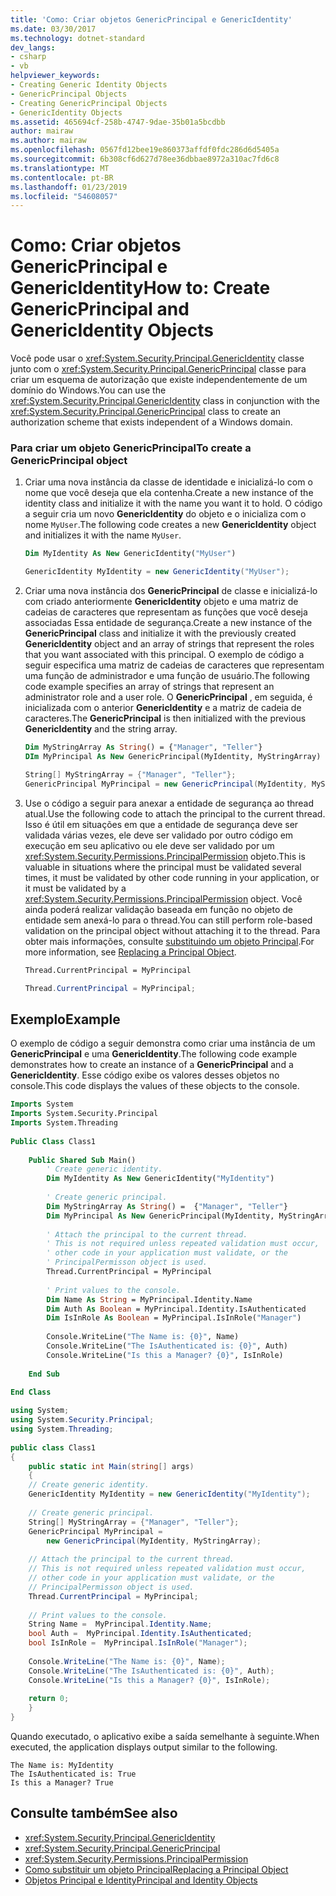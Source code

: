 ```yaml
---
title: 'Como: Criar objetos GenericPrincipal e GenericIdentity'
ms.date: 03/30/2017
ms.technology: dotnet-standard
dev_langs:
- csharp
- vb
helpviewer_keywords:
- Creating Generic Identity Objects
- GenericPrincipal Objects
- Creating GenericPrincipal Objects
- GenericIdentity Objects
ms.assetid: 465694cf-258b-4747-9dae-35b01a5bcdbb
author: mairaw
ms.author: mairaw
ms.openlocfilehash: 0567fd12bee19e860373affdf0fdc286d6d5405a
ms.sourcegitcommit: 6b308cf6d627d78ee36dbbae8972a310ac7fd6c8
ms.translationtype: MT
ms.contentlocale: pt-BR
ms.lasthandoff: 01/23/2019
ms.locfileid: "54608057"
---
```

# <a name="how-to-create-genericprincipal-and-genericidentity-objects"></a><span data-ttu-id="da794-102">Como: Criar objetos GenericPrincipal e GenericIdentity</span><span class="sxs-lookup"><span data-stu-id="da794-102">How to: Create GenericPrincipal and GenericIdentity Objects</span></span>
<span data-ttu-id="da794-103">Você pode usar o <xref:System.Security.Principal.GenericIdentity> classe junto com o <xref:System.Security.Principal.GenericPrincipal> classe para criar um esquema de autorização que existe independentemente de um domínio do Windows.</span><span class="sxs-lookup"><span data-stu-id="da794-103">You can use the <xref:System.Security.Principal.GenericIdentity> class in conjunction with the <xref:System.Security.Principal.GenericPrincipal> class to create an authorization scheme that exists independent of a Windows domain.</span></span>  
  
### <a name="to-create-a-genericprincipal-object"></a><span data-ttu-id="da794-104">Para criar um objeto GenericPrincipal</span><span class="sxs-lookup"><span data-stu-id="da794-104">To create a GenericPrincipal object</span></span>  
  
1.  <span data-ttu-id="da794-105">Criar uma nova instância da classe de identidade e inicializá-lo com o nome que você deseja que ela contenha.</span><span class="sxs-lookup"><span data-stu-id="da794-105">Create a new instance of the identity class and initialize it with the name you want it to hold.</span></span> <span data-ttu-id="da794-106">O código a seguir cria um novo **GenericIdentity** do objeto e o inicializa com o nome `MyUser`.</span><span class="sxs-lookup"><span data-stu-id="da794-106">The following code creates a new **GenericIdentity** object and initializes it with the name `MyUser`.</span></span>  
  
    ```vb  
    Dim MyIdentity As New GenericIdentity("MyUser")  
    ```  
  
    ```csharp  
    GenericIdentity MyIdentity = new GenericIdentity("MyUser");  
    ```  
  
2.  <span data-ttu-id="da794-107">Criar uma nova instância dos **GenericPrincipal** de classe e inicializá-lo com criado anteriormente **GenericIdentity** objeto e uma matriz de cadeias de caracteres que representam as funções que você deseja associadas Essa entidade de segurança.</span><span class="sxs-lookup"><span data-stu-id="da794-107">Create a new instance of the **GenericPrincipal** class and initialize it with the previously created **GenericIdentity** object and an array of strings that represent the roles that you want associated with this principal.</span></span> <span data-ttu-id="da794-108">O exemplo de código a seguir especifica uma matriz de cadeias de caracteres que representam uma função de administrador e uma função de usuário.</span><span class="sxs-lookup"><span data-stu-id="da794-108">The following code example specifies an array of strings that represent an administrator role and a user role.</span></span> <span data-ttu-id="da794-109">O **GenericPrincipal** , em seguida, é inicializada com o anterior **GenericIdentity** e a matriz de cadeia de caracteres.</span><span class="sxs-lookup"><span data-stu-id="da794-109">The **GenericPrincipal** is then initialized with the previous **GenericIdentity** and the string array.</span></span>  
  
    ```vb  
    Dim MyStringArray As String() = {"Manager", "Teller"}  
    DIm MyPrincipal As New GenericPrincipal(MyIdentity, MyStringArray)  
    ```  
  
    ```csharp  
    String[] MyStringArray = {"Manager", "Teller"};  
    GenericPrincipal MyPrincipal = new GenericPrincipal(MyIdentity, MyStringArray);  
    ```  
  
3.  <span data-ttu-id="da794-110">Use o código a seguir para anexar a entidade de segurança ao thread atual.</span><span class="sxs-lookup"><span data-stu-id="da794-110">Use the following code to attach the principal to the current thread.</span></span> <span data-ttu-id="da794-111">Isso é útil em situações em que a entidade de segurança deve ser validada várias vezes, ele deve ser validado por outro código em execução em seu aplicativo ou ele deve ser validado por um <xref:System.Security.Permissions.PrincipalPermission> objeto.</span><span class="sxs-lookup"><span data-stu-id="da794-111">This is valuable in situations where the principal must be validated several times, it must be validated by other code running in your application, or it must be validated by a <xref:System.Security.Permissions.PrincipalPermission> object.</span></span> <span data-ttu-id="da794-112">Você ainda poderá realizar validação baseada em função no objeto de entidade sem anexá-lo para o thread.</span><span class="sxs-lookup"><span data-stu-id="da794-112">You can still perform role-based validation on the principal object without attaching it to the thread.</span></span> <span data-ttu-id="da794-113">Para obter mais informações, consulte [substituindo um objeto Principal](../../../docs/standard/security/replacing-a-principal-object.md).</span><span class="sxs-lookup"><span data-stu-id="da794-113">For more information, see [Replacing a Principal Object](../../../docs/standard/security/replacing-a-principal-object.md).</span></span>  
  
    ```vb  
    Thread.CurrentPrincipal = MyPrincipal  
    ```  
  
    ```csharp  
    Thread.CurrentPrincipal = MyPrincipal;  
    ```  
  
## <a name="example"></a><span data-ttu-id="da794-114">Exemplo</span><span class="sxs-lookup"><span data-stu-id="da794-114">Example</span></span>  
 <span data-ttu-id="da794-115">O exemplo de código a seguir demonstra como criar uma instância de um **GenericPrincipal** e uma **GenericIdentity**.</span><span class="sxs-lookup"><span data-stu-id="da794-115">The following code example demonstrates how to create an instance of a **GenericPrincipal** and a **GenericIdentity**.</span></span> <span data-ttu-id="da794-116">Esse código exibe os valores desses objetos no console.</span><span class="sxs-lookup"><span data-stu-id="da794-116">This code displays the values of these objects to the console.</span></span>  
  
```vb  
Imports System  
Imports System.Security.Principal  
Imports System.Threading  
  
Public Class Class1  
  
    Public Shared Sub Main()  
        ' Create generic identity.  
        Dim MyIdentity As New GenericIdentity("MyIdentity")  
  
        ' Create generic principal.  
        Dim MyStringArray As String() =  {"Manager", "Teller"}  
        Dim MyPrincipal As New GenericPrincipal(MyIdentity, MyStringArray)  
  
        ' Attach the principal to the current thread.  
        ' This is not required unless repeated validation must occur,  
        ' other code in your application must validate, or the   
        ' PrincipalPermisson object is used.   
        Thread.CurrentPrincipal = MyPrincipal  
  
        ' Print values to the console.  
        Dim Name As String = MyPrincipal.Identity.Name  
        Dim Auth As Boolean = MyPrincipal.Identity.IsAuthenticated  
        Dim IsInRole As Boolean = MyPrincipal.IsInRole("Manager")  
  
        Console.WriteLine("The Name is: {0}", Name)  
        Console.WriteLine("The IsAuthenticated is: {0}", Auth)  
        Console.WriteLine("Is this a Manager? {0}", IsInRole)  
  
    End Sub  
  
End Class  
```  
  
```csharp  
using System;  
using System.Security.Principal;  
using System.Threading;  
  
public class Class1  
{  
    public static int Main(string[] args)  
    {  
    // Create generic identity.  
    GenericIdentity MyIdentity = new GenericIdentity("MyIdentity");  
  
    // Create generic principal.  
    String[] MyStringArray = {"Manager", "Teller"};  
    GenericPrincipal MyPrincipal =   
        new GenericPrincipal(MyIdentity, MyStringArray);  
  
    // Attach the principal to the current thread.  
    // This is not required unless repeated validation must occur,  
    // other code in your application must validate, or the   
    // PrincipalPermisson object is used.   
    Thread.CurrentPrincipal = MyPrincipal;  
  
    // Print values to the console.  
    String Name =  MyPrincipal.Identity.Name;  
    bool Auth =  MyPrincipal.Identity.IsAuthenticated;   
    bool IsInRole =  MyPrincipal.IsInRole("Manager");  
  
    Console.WriteLine("The Name is: {0}", Name);  
    Console.WriteLine("The IsAuthenticated is: {0}", Auth);  
    Console.WriteLine("Is this a Manager? {0}", IsInRole);  
  
    return 0;  
    }  
}  
```  
  
 <span data-ttu-id="da794-117">Quando executado, o aplicativo exibe a saída semelhante à seguinte.</span><span class="sxs-lookup"><span data-stu-id="da794-117">When executed, the application displays output similar to the following.</span></span>  
  
```  
The Name is: MyIdentity  
The IsAuthenticated is: True  
Is this a Manager? True  
```  
  
## <a name="see-also"></a><span data-ttu-id="da794-118">Consulte também</span><span class="sxs-lookup"><span data-stu-id="da794-118">See also</span></span>

- <xref:System.Security.Principal.GenericIdentity>
- <xref:System.Security.Principal.GenericPrincipal>
- <xref:System.Security.Permissions.PrincipalPermission>
- [<span data-ttu-id="da794-119">Como substituir um objeto Principal</span><span class="sxs-lookup"><span data-stu-id="da794-119">Replacing a Principal Object</span></span>](../../../docs/standard/security/replacing-a-principal-object.md)
- [<span data-ttu-id="da794-120">Objetos Principal e Identity</span><span class="sxs-lookup"><span data-stu-id="da794-120">Principal and Identity Objects</span></span>](../../../docs/standard/security/principal-and-identity-objects.md)
